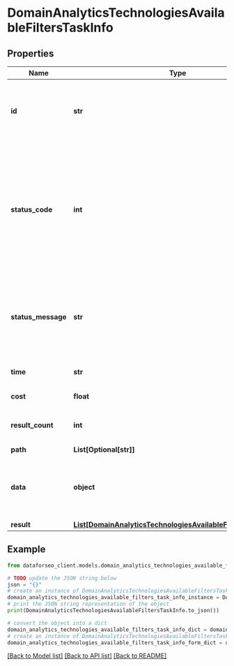 # DomainAnalyticsTechnologiesAvailableFiltersTaskInfo


## Properties

Name | Type | Description | Notes
------------ | ------------- | ------------- | -------------
**id** | **str** | task identifier unique task identifier in our system in the UUID format | [optional] 
**status_code** | **int** | status code of the task generated by DataForSEO, can be within the following range: 10000-60000 you can find the full list of the response codes here | [optional] 
**status_message** | **str** | informational message of the task you can find the full list of general informational messages here | [optional] 
**time** | **str** | execution time, seconds | [optional] 
**cost** | **float** | total tasks cost, USD | [optional] 
**result_count** | **int** | number of elements in the result array | [optional] 
**path** | **List[Optional[str]]** | URL path | [optional] 
**data** | **object** | contains the same parameters that you specified in the POST request | [optional] 
**result** | [**List[DomainAnalyticsTechnologiesAvailableFiltersResultInfo]**](DomainAnalyticsTechnologiesAvailableFiltersResultInfo.md) |  | [optional] 

## Example

```python
from dataforseo_client.models.domain_analytics_technologies_available_filters_task_info import DomainAnalyticsTechnologiesAvailableFiltersTaskInfo

# TODO update the JSON string below
json = "{}"
# create an instance of DomainAnalyticsTechnologiesAvailableFiltersTaskInfo from a JSON string
domain_analytics_technologies_available_filters_task_info_instance = DomainAnalyticsTechnologiesAvailableFiltersTaskInfo.from_json(json)
# print the JSON string representation of the object
print(DomainAnalyticsTechnologiesAvailableFiltersTaskInfo.to_json())

# convert the object into a dict
domain_analytics_technologies_available_filters_task_info_dict = domain_analytics_technologies_available_filters_task_info_instance.to_dict()
# create an instance of DomainAnalyticsTechnologiesAvailableFiltersTaskInfo from a dict
domain_analytics_technologies_available_filters_task_info_form_dict = domain_analytics_technologies_available_filters_task_info.from_dict(domain_analytics_technologies_available_filters_task_info_dict)
```
[[Back to Model list]](../README.md#documentation-for-models) [[Back to API list]](../README.md#documentation-for-api-endpoints) [[Back to README]](../README.md)


